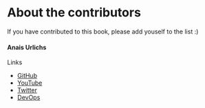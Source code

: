 # About the contributors

If you have contributed to this book, please add youself to the list :)

#### Anais Urlichs
Links
- [GitHub](https://github.com/AnaisUrlichs)
- [YouTube](https://www.youtube.com/c/AnaisUrlichs)
- [Twitter](https://twitter.com/urlichsanais)
- [DevOps](https://devops.anaisurl.com)